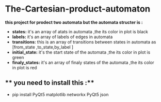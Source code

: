 # __The-Cartesian-product-automaton__
**this project for prodect two automata but the automata structer is :**

- **states:** it's an  array of atats in automata ,the its color in plot is black 
- **labels:** it's an array of labels of edges in automata
- __transitions:__ this is an array of transitions between states in automata as [from_state ,to_state,by_label ]
- **initial_state:** it's the start state of the automata ,the its color in plot is green
- **finaly_states:** it's an array of finaly states of the automata ,the its color in plot is red

## ** you need to install this :**
- pip install PyQt5 matplotlib networkx PyQt5 json 




